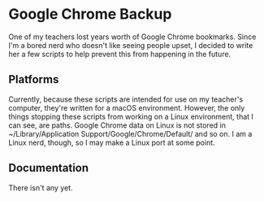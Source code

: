 # Google Chrome Backup
One of my teachers lost years worth of Google Chrome bookmarks. Since I'm a bored nerd who doesn't like seeing people upset, I decided to write her a few scripts to help prevent this from happening in the future.

## Platforms
Currently, because these scripts are intended for use on my teacher's computer, they're written for a macOS environment. However, the only things stopping these scripts from working on a Linux environment, that I can see, are paths. Google Chrome data on Linux is not stored in ~/Library/Application Support/Google/Chrome/Default/ and so on. I am a Linux nerd, though, so I may make a Linux port at some point.

## Documentation
There isn't any yet.
